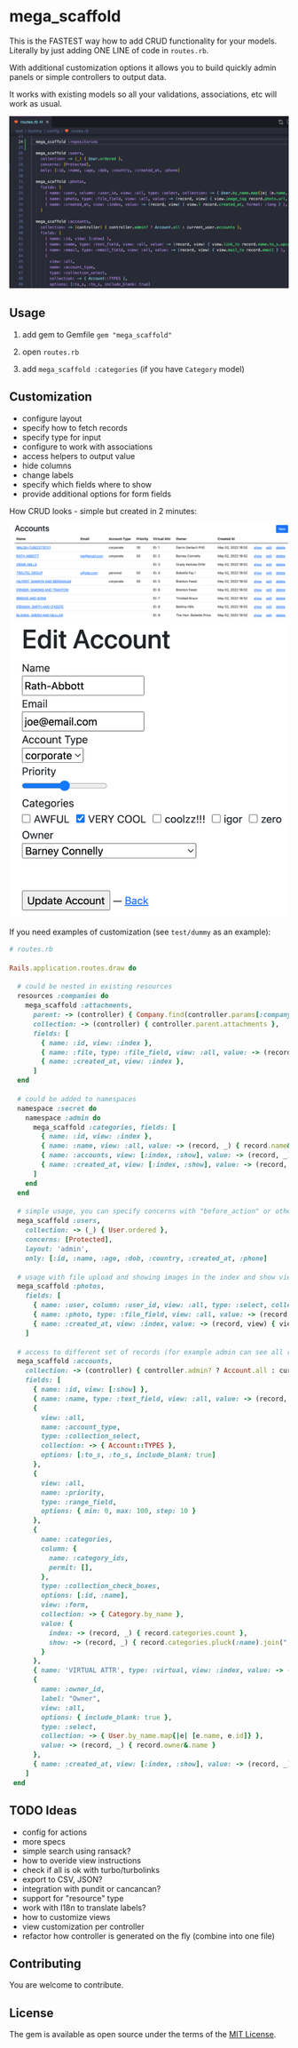 # mega_scaffold

This is the FASTEST way how to add CRUD functionality for your models. Literally by just adding ONE LINE of code in `routes.rb`.

With additional customization options it allows you to build quickly admin panels or simple controllers to output data.

It works with existing models so all your validations, associations, etc will work as usual.

![rails scaffold generator](docs/mega_scaffold.png)

## Usage

1) add gem to Gemfile `gem "mega_scaffold"`

2) open `routes.rb`

3) add `mega_scaffold :categories` (if you have `Category` model)


## Customization

- configure layout
- specify how to fetch records
- specify type for input
- configure to work with associations
- access helpers to output value
- hide columns
- change labels
- specify which fields where to show
- provide additional options for form fields

How CRUD looks - simple but created in 2 minutes:

![rails scaffold generator](docs/index.png)
![rails scaffold generator](docs/edit.png)

If you need examples of customization (see `test/dummy` as an example):

```ruby
# routes.rb

Rails.application.routes.draw do

  # could be nested in existing resources
  resources :companies do
    mega_scaffold :attachments,
      parent: -> (controller) { Company.find(controller.params[:company_id]) },
      collection: -> (controller) { controller.parent.attachments },
      fields: [
        { name: :id, view: :index },
        { name: :file, type: :file_field, view: :all, value: -> (record, view) { view.link_to 'Download', record.file.url } },
        { name: :created_at, view: :index },
      ]
  end

  # could be added to namespaces
  namespace :secret do
    namespace :admin do
      mega_scaffold :categories, fields: [
        { name: :id, view: :index },
        { name: :name, view: :all, value: -> (record, _) { record.name&.upcase } },
        { name: :accounts, view: [:index, :show], value: -> (record, _) { record.accounts.count } },
        { name: :created_at, view: [:index, :show], value: -> (record, _) { I18n.l record.created_at, format: :short } },
      ]
    end
  end

  # simple usage, you can specify concerns with "before_action" or other contoller-related logic
  mega_scaffold :users,
    collection: -> (_) { User.ordered },
    concerns: [Protected],
    layout: 'admin',
    only: [:id, :name, :age, :dob, :country, :created_at, :phone]

  # usage with file upload and showing images in the index and show views
  mega_scaffold :photos,
    fields: [
      { name: :user, column: :user_id, view: :all, type: :select, collection: -> { User.by_name.map{|e| [e.name, e.id]} }, value: -> (record, view) { view.link_to_if record.user, record.user&.name, record.user } },
      { name: :photo, type: :file_field, view: :all, value: -> (record, view) { view.image_tag record.photo.url, style: 'width: 200px' } },
      { name: :created_at, view: :index, value: -> (record, view) { view.l record.created_at, format: :long } },
    ]

  # access to different set of records (for example admin can see all records and all other users only own) + form with associations
  mega_scaffold :accounts, 
    collection: -> (controller) { controller.admin? ? Account.all : current_user.accounts },
    fields: [
      { name: :id, view: [:show] },
      { name: :name, type: :text_field, view: :all, value: -> (record, view) { view.link_to record.name.to_s.upcase, record } },
      {
        view: :all,
        name: :account_type,
        type: :collection_select,
        collection: -> { Account::TYPES },
        options: [:to_s, :to_s, include_blank: true]
      },
      {
        view: :all,
        name: :priority,
        type: :range_field,
        options: { min: 0, max: 100, step: 10 }
      },
      { 
        name: :categories,
        column: {
          name: :category_ids,
          permit: [],
        },
        type: :collection_check_boxes,
        options: [:id, :name],
        view: :form,
        collection: -> { Category.by_name },
        value: {
          index: -> (record, _) { record.categories.count },
          show: -> (record, _) { record.categories.pluck(:name).join(", ") }
        }
      },
      { name: 'VIRTUAL ATTR', type: :virtual, view: :index, value: -> (record, view) { "ID: #{record.id}" } },
      {
        name: :owner_id,
        label: "Owner",
        view: :all,
        options: { include_blank: true },
        type: :select,
        collection: -> { User.by_name.map{|e| [e.name, e.id]} },
        value: -> (record, _) { record.owner&.name }
      },
      { name: :created_at, view: [:index, :show], value: -> (record, _) { I18n.l(record.created_at, format: :long) } },
    ]
 end
```

## TODO Ideas

- config for actions
- more specs
- simple search using ransack?
- how to overide view instructions
- check if all is ok with turbo/turbolinks
- export to CSV, JSON?
- integration with pundit or cancancan?
- support for "resource" type
- work with I18n to translate labels?
- how to customize views
- view customization per controller
- refactor how controller is generated on the fly (combine into one file)

## Contributing

You are welcome to contribute.

## License
The gem is available as open source under the terms of the [MIT License](https://opensource.org/licenses/MIT).
